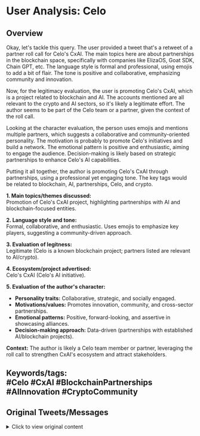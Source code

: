 # User Analysis: Celo

## Overview

<think>
Okay, let's tackle this query. The user provided a tweet that's a retweet of a partner roll call for Celo's CxAI. The main topics here are about partnerships in the blockchain space, specifically with companies like ElizaOS, Goat SDK, Chain GPT, etc. The language style is formal and professional, using emojis to add a bit of flair. The tone is positive and collaborative, emphasizing community and innovation.

Now, for the legitimacy evaluation, the user is promoting Celo's CxAI, which is a project related to blockchain and AI. The accounts mentioned are all relevant to the crypto and AI sectors, so it's likely a legitimate effort. The author seems to be part of the Celo team or a partner, given the context of the roll call. 

Looking at the character evaluation, the person uses emojis and mentions multiple partners, which suggests a collaborative and community-oriented personality. The motivation is probably to promote Celo's initiatives and build a network. The emotional pattern is positive and enthusiastic, aiming to engage the audience. Decision-making is likely based on strategic partnerships to enhance Celo's AI capabilities.

Putting it all together, the author is promoting Celo's CxAI through partnerships, using a professional yet engaging tone. The key tags would be related to blockchain, AI, partnerships, Celo, and crypto.
</think>

**1. Main topics/themes discussed:**  
Promotion of Celo's CxAI project, highlighting partnerships with AI and blockchain-focused entities.  

**2. Language style and tone:**  
Formal, collaborative, and enthusiastic. Uses emojis to emphasize key players, suggesting a community-driven approach.  

**3. Evaluation of legitness:**  
Legitimate (Celo is a known blockchain project; partners listed are relevant to AI/crypto).  

**4. Ecosystem/project advertised:**  
Celo's CxAI (Celo's AI initiative).  

**5. Evaluation of the author's character:**  
- **Personality traits:** Collaborative, strategic, and socially engaged.  
- **Motivations/values:** Promotes innovation, community, and cross-sector partnerships.  
- **Emotional patterns:** Positive, forward-looking, and assertive in showcasing alliances.  
- **Decision-making approach:** Data-driven (partnerships with established AI/blockchain projects).  

**Context:** The author is likely a Celo team member or partner, leveraging the roll call to strengthen CxAI's ecosystem and attract stakeholders.  

**Keywords/tags:**  
#Celo #CxAI #BlockchainPartnerships #AIInnovation #CryptoCommunity
---
## Original Tweets/Messages

<details>
<summary>Click to view original content</summary>

| Type | Content |
|------|---------|
| messages | RT @marek_: Partner roll call for @Celo's CxAI:

👩🏻‍🏫 @ElizaOS
🐐 @Goat_Sdk
🤖 @Chain_GPT
🌊 @AutoOlas
🌌 @CryptoEternalAI
🌍 @Gaianet_AI
🛟 @GT_… |

</details>
